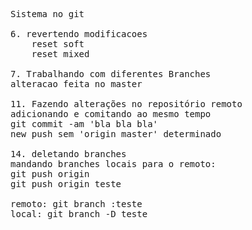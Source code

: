 <pre>
Sistema no git

6. revertendo modificacoes
    reset soft
    reset mixed

7. Trabalhando com diferentes Branches
alteracao feita no master

11. Fazendo alterações no repositório remoto
adicionando e comitando ao mesmo tempo
git commit -am 'bla bla bla'
new push sem 'origin master' determinado

14. deletando branches
mandando branches locais para o remoto:
git push origin <nome do branch>
git push origin teste

remoto: git branch :teste
local: git branch -D teste
